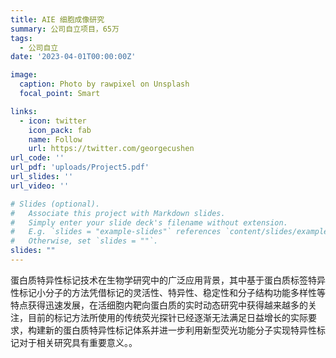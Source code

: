 ```yaml
---
title: AIE 细胞成像研究
summary: 公司自立项目，65万
tags:
  - 公司自立
date: '2023-04-01T00:00:00Z'

image:
  caption: Photo by rawpixel on Unsplash
  focal_point: Smart

links:
  - icon: twitter
    icon_pack: fab
    name: Follow
    url: https://twitter.com/georgecushen
url_code: ''
url_pdf: 'uploads/Project5.pdf'
url_slides: ''
url_video: ''

# Slides (optional).
#   Associate this project with Markdown slides.
#   Simply enter your slide deck's filename without extension.
#   E.g. `slides = "example-slides"` references `content/slides/example-slides.md`.
#   Otherwise, set `slides = ""`.
slides: ""
---
```


蛋白质特异性标记技术在生物学研究中的广泛应用背景，其中基于蛋白质标签特异性标记小分子的方法凭借标记的灵活性、特异性、稳定性和分子结构功能多样性等特点获得迅速发展，在活细胞内靶向蛋白质的实时动态研究中获得越来越多的关注，目前的标记方法所使用的传统荧光探针已经逐渐无法满足日益增长的实际要求，构建新的蛋白质特异性标记体系并进一步利用新型荧光功能分子实现特异性标记对于相关研究具有重要意义。。